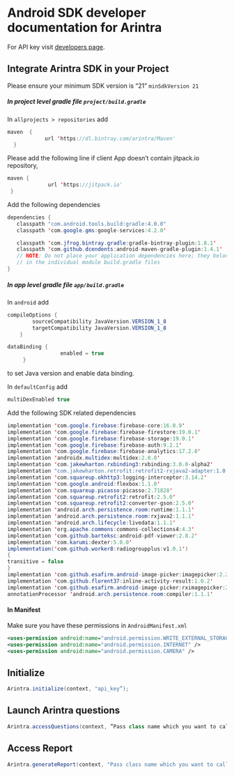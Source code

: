 # Android SDK developer documentation for Arintra

For API key visit [developers page](https://arintra.com/developers.html).

## Integrate Arintra SDK in your Project

Please ensure your minimum SDK version is “21” `minSdkVersion 21`

##### In project level gradle file `project/build.gradle`

In `allprojects > repositories` add

```java
maven  {
            url 'https://dl.bintray.com/arintra/Maven'
  }
```

Please add the following line if client App doesn’t contain jitpack.io repository,
```java
maven {
             url 'https://jitpack.io'
 }
```

Add the following dependencies

```java
dependencies {
   classpath "com.android.tools.build:gradle:4.0.0"
   classpath 'com.google.gms:google-services:4.2.0'

   classpath 'com.jfrog.bintray.gradle:gradle-bintray-plugin:1.8.1'
   classpath 'com.github.dcendents:android-maven-gradle-plugin:1.4.1'
   // NOTE: Do not place your application dependencies here; they belong
   // in the individual module build.gradle files
}

```
##### In app level gradle file `app/build.gradle`

In `android` add

```java
compileOptions {
        sourceCompatibility JavaVersion.VERSION_1_8
        targetCompatibility JavaVersion.VERSION_1_8
    }
```
```java
dataBinding {
                 enabled = true
     }

```
to set Java version and enable data binding.

In `defaultConfig` add
```java
multiDexEnabled true
```

Add the following SDK related dependencies

```java
implementation 'com.google.firebase:firebase-core:16.0.9'
implementation 'com.google.firebase:firebase-firestore:19.0.1'
implementation 'com.google.firebase:firebase-storage:19.0.1'
implementation 'com.google.firebase:firebase-auth:9.2.1'
implementation 'com.google.firebase:firebase-analytics:17.2.0'
implementation 'androidx.multidex:multidex:2.0.0'
implementation 'com.jakewharton.rxbinding3:rxbinding:3.0.0-alpha2'
implementation "com.jakewharton.retrofit:retrofit2-rxjava2-adapter:1.0.0"
implementation 'com.squareup.okhttp3:logging-interceptor:3.14.2'
implementation 'com.google.android:flexbox:1.1.0'
implementation 'com.squareup.picasso:picasso:2.71828'
implementation 'com.squareup.retrofit2:retrofit:2.5.0'
implementation 'com.squareup.retrofit2:converter-gson:2.5.0'
implementation 'android.arch.persistence.room:runtime:1.1.1'
implementation 'android.arch.persistence.room:rxjava2:1.1.1'
implementation 'android.arch.lifecycle:livedata:1.1.1'
implementation 'org.apache.commons:commons-collections4:4.3'
implementation 'com.github.barteksc:android-pdf-viewer:2.8.2'
implementation 'com.karumi:dexter:5.0.0'
implementation('com.github.worker8:radiogroupplus:v1.0.1')
{
transitive = false
}
implementation 'com.github.esafirm.android-image-picker:imagepicker:2.2.0'
implementation 'com.github.florent37:inline-activity-result:1.0.2'
implementation 'com.github.esafirm.android-image-picker:rximagepicker:2.2.0'
annotationProcessor 'android.arch.persistence.room:compiler:1.1.1'

```
#### In Manifest

Make sure you have these permissions in `AndroidManifest.xml`

```xml
<uses-permission android:name="android.permission.WRITE_EXTERNAL_STORAGE" />
<uses-permission android:name="android.permission.INTERNET" />
<uses-permission android:name="android.permission.CAMERA" />
```

## Initialize

```java
Arintra.initialize(context, "api_key”);
```

## Launch Arintra questions

```java
Arintra.accessQuestions(context, ”Pass class name which you want to call after questions”);
```

## Access Report

```java
Arintra.generateReport(context, "Pass class name which you want to call after closing report");
```
